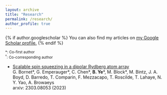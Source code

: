 ```yaml
---
layout: archive
title: "Research"
permalink: /research/
author_profile: true
---
```


{% if author.googlescholar %}
  You can also find my articles on <u><a href="{{author.googlescholar}}">my Google Scholar profile</a>.</u>
{% endif %}

<small>\*: Co-first author</small>  
<small>$^\dagger$: Co-corresponding author</small>

* [Scalable spin squeezing in a dipolar Rydberg atom array](https://arxiv.org/abs/2303.08053)  
G. Bornet\*, G. Emperauger\*, C. Chen\*, __B. Ye__\*, M. Block\*, M. Bintz, J. A. Boyd, D. Barredo, T. Comparin, F. Mezzacapo, T. Roscilde, T. Lahaye, N. Y. Yao, A. Browaeys  
arxiv: 2303.08053 (2023)

